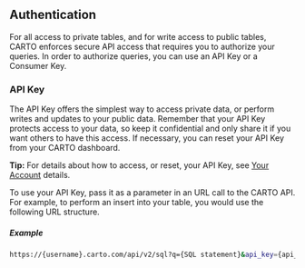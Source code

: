 ## Authentication

For all access to private tables, and for write access to public tables, CARTO enforces secure API access that requires you to authorize your queries. In order to authorize queries, you can use an API Key or a Consumer Key.

### API Key

The API Key offers the simplest way to access private data, or perform writes and updates to your public data. Remember that your API Key protects access to your data, so keep it confidential and only share it if you want others to have this access. If necessary, you can reset your API Key from your CARTO dashboard.

**Tip:** For details about how to access, or reset, your API Key, see [Your Account](http://docs.carto.com/carto-editor/your-account/#api-key) details.

To use your API Key, pass it as a parameter in an URL call to the CARTO API. For example, to perform an insert into your table, you would use the following URL structure.

##### Example

```bash
https://{username}.carto.com/api/v2/sql?q={SQL statement}&api_key={api_key}
```